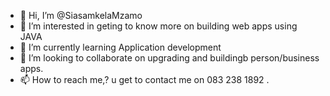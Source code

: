 - 👋 Hi, I’m @SiasamkelaMzamo
- 👀 I’m interested in geting to know more on building web apps using JAVA
- 🌱 I’m currently learning Application development 
- 💞️ I’m looking to collaborate on upgrading and buildingb person/business apps.
- 📫 How to reach me,? u get to contact me on 083 238 1892 .

<!---
SiasamkelaMzamo/SiasamkelaMzamo is a ✨ special ✨ repository because its `README.md` (this file) appears on your GitHub profile.
You can click the Preview link to take a look at your changes.
--->
